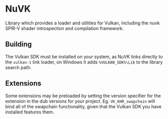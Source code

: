 # NuVK

Library which provides a loader and utilities for Vulkan, including the nuvk SPIR-V shader introspection
and compilation framework.

## Building
The Vulkan SDK must be installed on your system, as NuVK links directly to the `vulkan-1` link loader,
on Windows it adds `%VULKAN_SDK%\Lib` to the library search path.

## Extensions
Some extensions may be preloaded by setting the version specifier for the extension in the dub versions
for your project. Eg. `VK_KHR_swapchain` will bind all of the swapchain functionality, given that
the Vulkan SDK you have installed features them.